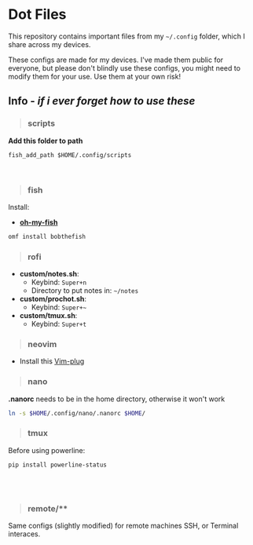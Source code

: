 # Dot Files
This repository contains important files from my `~/.config` folder, which I share across my devices.

These configs are made for my devices. I've made them public for everyone, but please don't blindly use these configs, you might need to modify them for your use. Use them at your own risk!

## Info  - _if i ever forget how to use these_
> ### scripts
**Add this folder to path**
```
fish_add_path $HOME/.config/scripts
```
<br>

> ### fish
Install:
- [**oh-my-fish**](https://github.com/oh-my-fish/oh-my-fish)
```sh
omf install bobthefish
```

> ### rofi
- **custom/notes.sh**:
  - Keybind: `Super+n`
  - Directory to put notes in: `~/notes`
- **custom/prochot.sh**:
  - Keybind: `Super+~`
- **custom/tmux.sh**:
  - Keybind: `Super+t`


> ### neovim
 - Install this [Vim-plug](https://github.com/junegunn/vim-plug) 

> ### nano
**.nanorc** needs to be in the home directory, otherwise it won't work
```sh
ln -s $HOME/.config/nano/.nanorc $HOME/
```

> ### tmux
Before using powerline:
```sh
pip install powerline-status
```
<br>
<br>

> ### remote/**
Same configs (slightly modified) for remote machines SSH, or Terminal interaces.